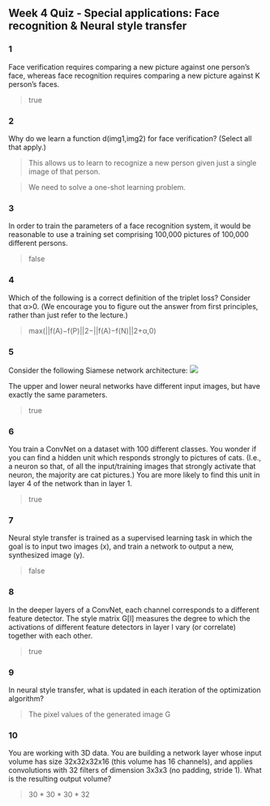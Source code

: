 ## Week 4 Quiz - Special applications: Face recognition & Neural style transfer

### 1
Face verification requires comparing a new picture against one person’s face, whereas face recognition requires comparing a new picture against K person’s faces.

> true

### 2
Why do we learn a function d(img1,img2) for face verification? (Select all that apply.)

> This allows us to learn to recognize a new person given just a single image of that person.

> We need to solve a one-shot learning problem.

### 3
In order to train the parameters of a face recognition system, it would be reasonable to use a training set comprising 100,000 pictures of 100,000 different persons.

> false

### 4
Which of the following is a correct definition of the triplet loss? Consider that α>0. (We encourage you to figure out the answer from first principles, rather than just refer to the lecture.)

> max(||f(A)−f(P)||2−||f(A)−f(N)||2+α,0)

### 5

Consider the following Siamese network architecture:
![](https://d3c33hcgiwev3.cloudfront.net/imageAssetProxy.v1/xryVS70VEee3NhLzohKsog_98c778df87f041af9903bd66d2d98bbd_Screen-Shot-2017-10-29-at-6.57.51-PM.png?expiry=1511654400000&hmac=t0eeLXzbk-gW0_9en5UfS3Zu-G6R-CDJs3KigFJIVHM)

The upper and lower neural networks have different input images, but have exactly the same parameters.
> true

### 6

You train a ConvNet on a dataset with 100 different classes. You wonder if you can find a hidden unit which responds strongly to pictures of cats. (I.e., a neuron so that, of all the input/training images that strongly activate that neuron, the majority are cat pictures.) You are more likely to find this unit in layer 4 of the network than in layer 1.

> true

### 7
Neural style transfer is trained as a supervised learning task in which the goal is to input two images (x), and train a network to output a new, synthesized image (y).

> false

### 8
In the deeper layers of a ConvNet, each channel corresponds to a different feature detector. The style matrix G[l] measures the degree to which the activations of different feature detectors in layer l vary (or correlate) together with each other.

> true

### 9
In neural style transfer, what is updated in each iteration of the optimization algorithm?

> The pixel values of the generated image G

### 10

You are working with 3D data. You are building a network layer whose input volume has size 32x32x32x16 (this volume has 16 channels), and applies convolutions with 32 filters of dimension 3x3x3 (no padding, stride 1). What is the resulting output volume?

> 30 * 30 * 30 * 32


